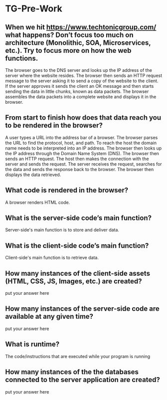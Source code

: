 # TG-Pre-Work

## When we hit https://www.techtonicgroup.com/ what happens? Don’t focus too much on architecture (Monolithic, SOA, Microservices, etc.). Try to focus more on how the web functions.

The browser goes to the DNS server and looks up the IP address of the server where the website resides. The browser then sends an HTTP request message to the server asking it to send a copy of the website to the client. If the server approves it sends the client an OK message and then starts sending the data in little chunks, known as data packets. The browser assembles the data packets into a complete website and displays it in the browser.

## From start to finish how does that data reach you to be rendered in the browser?

A user types a URL into the address bar of a browser. The browser parses the URL to find the protocol, host, and path. To reach the host the domain name needs to be interpreted into an IP address. The browser then looks up the IP address through the Domain Name System (DNS). The browser then sends an HTTP request. The host then makes the connection with the server and sends the request. The server receives the request, searches for the data and sends the response back to the browser. The browser then displays the data retrieved.

## What code is rendered in the browser?

A browser renders HTML code.

## What is the server-side code’s main function?

Server-side's main function is to store and deliver data.

## What is the client-side code’s main function?

Client-side's main function is to retrieve data.

## How many instances of the client-side assets (HTML, CSS, JS, Images, etc.) are created?

put your answer here

## How many instances of the server-side code are available at any given time?

put your answer here

## What is runtime?

The code/instructions that are executed while your program is running

## How many instances of the the databases connected to the server application are created?

put your answer here
